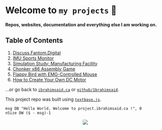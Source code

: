 
# Welcome to `my projects` 📐

#### Repos, websites, documentation and everything else I am working on.

## Table of Contents

1. [Discuss.Fantom.Digital](/discuss)
2. [IMU Sports Monitor](/imudatalogger)
3. [Simulation Study: Manufacturing Facility](/simulationstudy)
4. [Chonker x86 Assembly Game](/chonker)
5. [Flappy Bird with EMG-Controlled Mouse](/flappybird)
6. [How to Create Your Own DC Motor](/simpledcmotor)

...or go back to [`ibrahimsaid.ca`](https://www.ibrahimsaid.ca/) or [`github/1brahimsaid`](https://github.com/1brahimsaid).

This project repo was built using [`textbase.js`](https://github.com/al5ina5/textbase).

```assembly
msg DB "Hello World, Welcome to project.ibrahimsaid.ca !", 0
nSize DW ($ - msg)-1
```

<p align="center">
  <img src="/img/ram.jpeg"/>
</p>